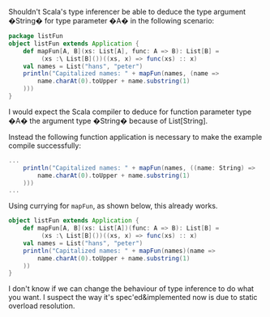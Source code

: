 Shouldn't Scala's type inferencer be able to deduce the type argument �String� for type parameter �A� in the following scenario:

```scala
package listFun
object listFun extends Application {
    def mapFun[A, B](xs: List[A], func: A => B): List[B] =
         (xs :\ List[B]())((xs, x) => func(xs) :: x)
    val names = List("hans", "peter")
    println("Capitalized names: " + mapFun(names, (name =>
        name.charAt(0).toUpper + name.substring(1)
    )))
}
```

I would expect the Scala compiler to deduce for function parameter type �A� the argument type �String� because of List[String].

Instead the following function application is necessary to make the example compile successfully:

```scala
...
    println("Capitalized names: " + mapFun(names, ((name: String) =>
        name.charAt(0).toUpper + name.substring(1)
    )))
...
```
Using currying for `mapFun`, as shown below, this already works.

```scala
object listFun extends Application {
    def mapFun[A, B](xs: List[A])(func: A => B): List[B] =
         (xs :\ List[B]())((xs, x) => func(xs) :: x)
    val names = List("hans", "peter")
    println("Capitalized names: " + mapFun(names)(name =>
        name.charAt(0).toUpper + name.substring(1)
    ))
}
```

I don't know if we can change the behaviour of type inference to do what you want. I suspect the way it's spec'ed&implemented now is due to static overload resolution.
